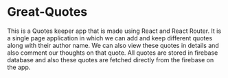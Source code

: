 # Great-Quotes

This is a Quotes keeper app that is made using React and React Router. It is a single page application in which we can add and keep different quotes along with their author name. We can also view these quotes in details and also comment our thoughts on that quote. All quotes are stored in firebase database and also these quotes are fetched directly from the firebase on the app.
